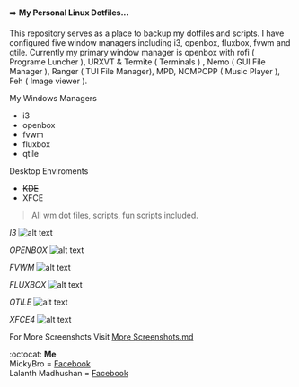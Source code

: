 :arrow_right: **My Personal Linux Dotfiles...**

This repository serves as a place to backup my dotfiles and scripts. I have configured five window managers including i3, openbox, fluxbox, fvwm and qtile. Currently my primary window manager is openbox with rofi ( Programe Luncher ), URXVT & Termite ( Terminals ) , Nemo ( GUI File Manager ),  Ranger ( TUI File Manager), MPD, NCMPCPP ( Music Player ), Feh ( Image viewer ).

My Windows Managers
- i3
- openbox
- fvwm
- fluxbox
- qtile

Desktop Enviroments
- ~~KDE~~
- XFCE

> All wm dot files, scripts, fun scripts included.

*I3*
![alt text](https://github.com/lalantham/dotfiles/blob/master/Screens/i3-dark.png)

*OPENBOX*
![alt text](https://github.com/lalantham/dotfiles/blob/master/Screens/openbox-dark.png)

*FVWM*
![alt text](https://github.com/lalantham/dotfiles/blob/master/Screens/fvwm.png)

*FLUXBOX*
![alt text](https://github.com/lalantham/dotfiles/blob/master/Screens/fluxbox-dark.png)

*QTILE*
![alt text](https://i.ibb.co/Zm99GSS/qtile.png)

*XFCE4*
![alt text](https://github.com/lalantham/dotfiles/blob/master/Screens/xfce-dark.png)

For More Screenshots Visit [More Screenshots.md](https://github.com/lalantham/dotfiles/blob/master/More%20Screenshots.md)<br/>

:octocat:  **Me**<br/>
MickyBro = [Facebook](https://www.facebook.com/profile.php?id=100015317823834)<br/>
Lalanth Madhushan = [Facebook](https://www.facebook.com/lalanthamadushan82)



